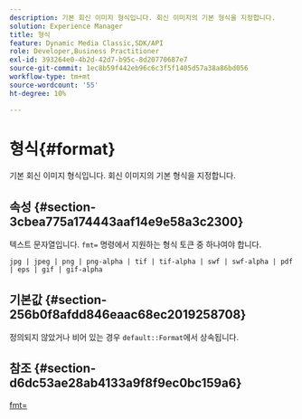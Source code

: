 ```yaml
---
description: 기본 회신 이미지 형식입니다. 회신 이미지의 기본 형식을 지정합니다.
solution: Experience Manager
title: 형식
feature: Dynamic Media Classic,SDK/API
role: Developer,Business Practitioner
exl-id: 393264e0-4b2d-42d7-b95c-8d20770687e7
source-git-commit: 1ec8b59f442eb96c6c3f5f1405d57a38a86bd056
workflow-type: tm+mt
source-wordcount: '55'
ht-degree: 10%

---
```


# 형식{#format}

기본 회신 이미지 형식입니다. 회신 이미지의 기본 형식을 지정합니다.

## 속성 {#section-3cbea775a174443aaf14e9e58a3c2300}

텍스트 문자열입니다. `fmt=` 명령에서 지원하는 형식 토큰 중 하나여야 합니다.

`jpg | jpeg | png | png-alpha | tif | tif-alpha | swf | swf-alpha | pdf | eps | gif | gif-alpha`

## 기본값 {#section-256b0f8afdd846eaac68ec2019258708}

정의되지 않았거나 비어 있는 경우 `default::Format`에서 상속됩니다.

## 참조 {#section-d6dc53ae28ab4133a9f8f9ec0bc159a6}

[fmt=](../../../../../ir-api/http-protocol/image-rendering-api-ref/c-ir-http-protocol-ref/c-ir-http-protocol-command-reference/r-ir-fmt.md#reference-4c743f67d56b47c5b774fcc900ff758c)
